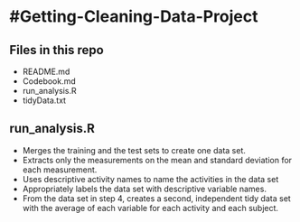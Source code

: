 #Getting-Cleaning-Data-Project
=============================
## Files in this repo
* README.md
* Codebook.md
* run_analysis.R
* tidyData.txt

## run_analysis.R 
* Merges the training and the test sets to create one data set.
* Extracts only the measurements on the mean and standard deviation for each measurement. 
* Uses descriptive activity names to name the activities in the data set
* Appropriately labels the data set with descriptive variable names. 
* From the data set in step 4, creates a second, independent tidy data set with the average of each variable for each activity and each subject.